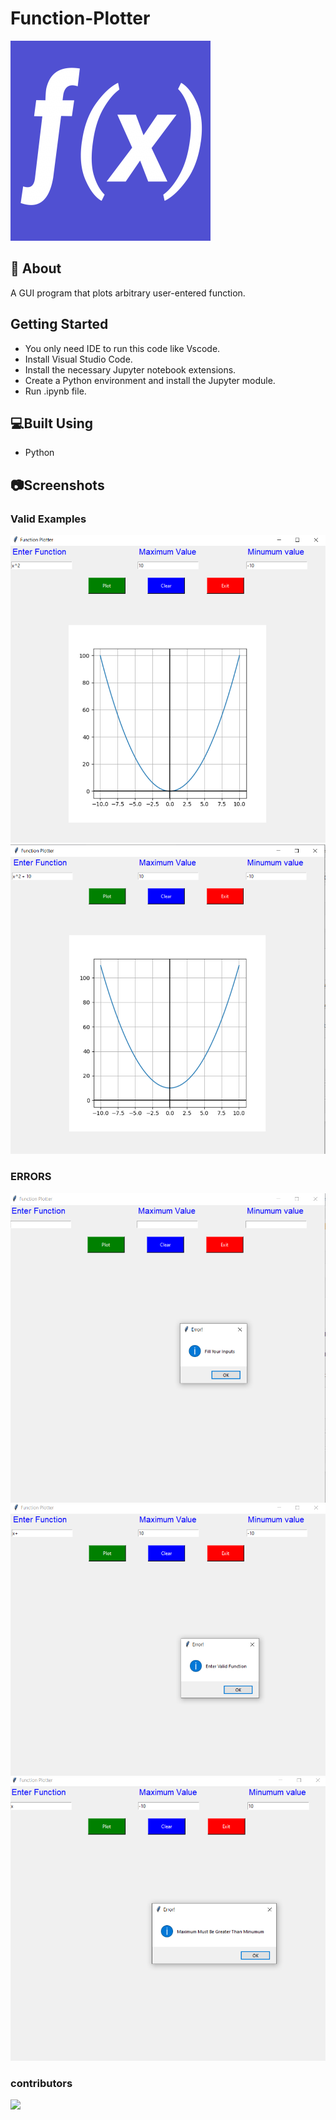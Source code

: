 # Function-Plotter
![](Images/function.png)
## 📙 About
A GUI program that plots arbitrary user-entered function.
## Getting Started
- You only need IDE to run this code like Vscode.
- Install Visual Studio Code.
- Install the necessary Jupyter notebook extensions.
- Create a Python environment and install the Jupyter
module.
- Run .ipynb file.
## 💻Built Using
- Python
## 📷Screenshots
### Valid Examples
![](Images/Capture1.PNG)
![](Images/Capture2.PNG)
### ERRORS
![](Images/Error1.PNG)
![](Images/Error2.PNG)
![](Images/Error3.PNG)
### contributors 
[![](https://github.com/yousefelmahdy.png?size=200)](https://github.com/yousefelmahdy)
